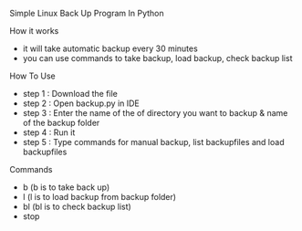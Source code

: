 Simple Linux Back Up Program In Python

How it works

- it will take automatic backup every 30 minutes 
- you can use commands to take backup, load backup, check backup list

How To Use

- step 1 : Download the file
- step 2 : Open backup.py in IDE 
- step 3 : Enter the name of the of directory you want to backup & name of the backup folder
- step 4 : Run it
- step 5 : Type commands for manual backup, list backupfiles and load backupfiles

Commands

- b (b is to take back up)
- l <filename> (l is to load backup from backup folder)
- bl (bl is to check backup list)
- stop
